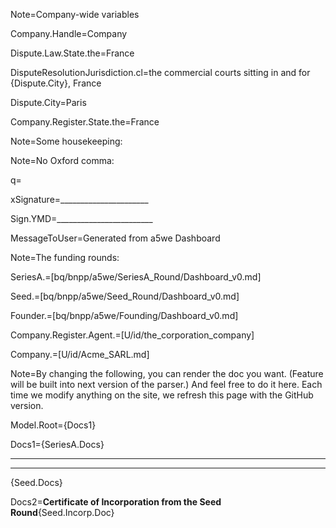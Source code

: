 Note=Company-wide variables 

Company.Handle=Company

Dispute.Law.State.the=France

DisputeResolutionJurisdiction.cl=the commercial courts sitting in and for {Dispute.City}, France

Dispute.City=Paris

Company.Register.State.the=France

Note=Some housekeeping:

Note=No Oxford comma:

q=</i>

xSignature=______________________

Sign.YMD=________________________

MessageToUser=Generated from a5we Dashboard


Note=The funding rounds:

SeriesA.=[bq/bnpp/a5we/SeriesA_Round/Dashboard_v0.md]

Seed.=[bq/bnpp/a5we/Seed_Round/Dashboard_v0.md]

Founder.=[bq/bnpp/a5we/Founding/Dashboard_v0.md]

Company.Register.Agent.=[U/id/the_corporation_company]

Company.=[U/id/Acme_SARL.md]

Note=By changing the following, you can render the doc you want.  (Feature will be built into next version of the parser.)  And feel free to do it here.  Each time we modify anything on the site, we refresh this page with the GitHub version. 

Model.Root={Docs1}

Docs1={SeriesA.Docs}<hr><hr>{Seed.Docs}

Docs2=<b>Certificate of Incorporation from the Seed Round</b>{Seed.Incorp.Doc}